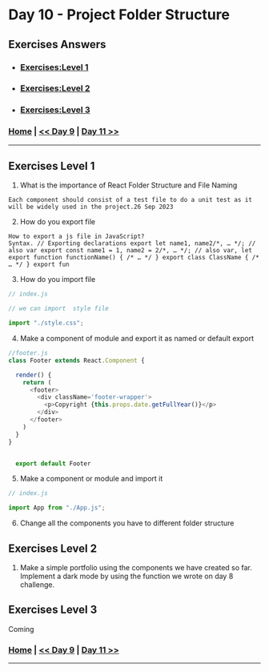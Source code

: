 # Day 10 -  Project Folder Structure

## Exercises Answers

- ### [Exercises:Level 1](#exercises-level-1)
- ### [Exercises:Level 2](#exercises-level-2)
- ### [Exercises:Level 3](#exercises-level-3)

### [Home](../README.md) | [<< Day 9](./day_09.md) | [Day 11 >>](./day_11.md) <hr>


## Exercises Level 1

1. What is the importance of React Folder Structure and File Naming
```
Each component should consist of a test file to do a unit test as it will be widely used in the project.26 Sep 2023
```
2. How do you export file
```
How to export a js file in JavaScript?
Syntax. // Exporting declarations export let name1, name2/*, … */; // also var export const name1 = 1, name2 = 2/*, … */; // also var, let export function functionName() { /* … */ } export class ClassName { /* … */ } export fun
```
3. How do you  import file
```js 
// index.js

// we can import  style file 

import "./style.css";
```
4. Make a component of module and export it as named or default export
```js
//footer.js
class Footer extends React.Component {

  render() {
    return (
      <footer>
        <div className='footer-wrapper'>
          <p>Copyright {this.props.date.getFullYear()}</p>
        </div>
      </footer>
    )
  }
}


  export default Footer
```
5. Make a component or module and import it
```js
// index.js

import App from "./App.js";

```
6. Change all the components you have to different folder structure

## Exercises Level 2

1. Make a simple portfolio using the components we have created so far. Implement a dark mode by using the function we wrote on day 8 challenge.

## Exercises Level 3

Coming



### [Home](../README.md) | [<< Day 9](./day_09.md) | [Day 11 >>](./day_11.md/) <hr>
